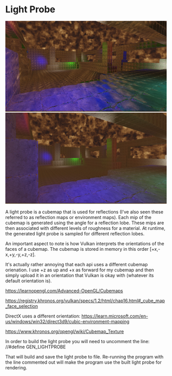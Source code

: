 # Light Probe
![Light Probe Shiny](screenshot_shiny.jpg)
![Light Probe Rough](screenshot_rough.jpg)

A light probe is a cubemap that is used for reflections (I've also seen these referred to as reflection maps or environment maps).  Each mip of the cubemap is generated using the angle for a reflection lobe.  These mips are then associated with different levels of roughness for a material.  At runtime, the generated light probe is sampled for different reflection lobes.

An important aspect to note is how Vulkan interprets the orientations of the faces of a cubemap.  The cubemap is stored in memory in this order [+x,-x,+y,-y,+z,-z].

It's actually rather annoying that each api uses a different cubemap orienation.  I use +z as up and +x as forward for my cubemap and then simply upload it in an orientation that Vulkan is okay with (whatever its default orientation is).

https://learnopengl.com/Advanced-OpenGL/Cubemaps

https://registry.khronos.org/vulkan/specs/1.2/html/chap16.html#_cube_map_face_selection

DirectX uses a different orientation:
https://learn.microsoft.com/en-us/windows/win32/direct3d9/cubic-environment-mapping

https://www.khronos.org/opengl/wiki/Cubemap_Texture


In order to build the light probe you will need to uncomment the line: //#define GEN_LIGHTPROBE

That will build and save the light probe to file.  Re-running the program with the line commented out will make the program use the built light probe for rendering.
